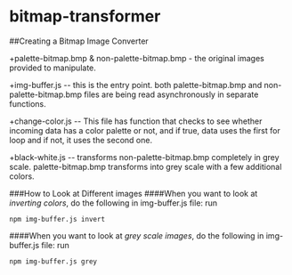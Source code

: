 # bitmap-transformer
##Creating a Bitmap Image Converter

+palette-bitmap.bmp & non-palette-bitmap.bmp - the original images provided to manipulate.

+img-buffer.js -- this is the entry point. both palette-bitmap.bmp and non-palette-bitmap.bmp files are being read asynchronously in separate functions.

+change-color.js -- This file has function that checks to see whether incoming data has a color palette or not, and if true, data uses the first for loop and if not, it uses the second one.

+black-white.js -- transforms non-palette-bitmap.bmp completely in grey scale. palette-bitmap.bmp transforms into grey scale with a few additional colors.


###How to Look at Different images
####When you want to look at *inverting colors*, do the following in img-buffer.js file:
run
```
npm img-buffer.js invert
```

####When you want to look at *grey scale images*, do the following in img-buffer.js file:
run
```
npm img-buffer.js grey
```

